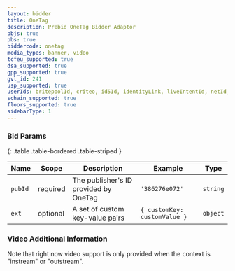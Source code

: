 ```yaml
---
layout: bidder
title: OneTag
description: Prebid OneTag Bidder Adaptor
pbjs: true
pbs: true
biddercode: onetag
media_types: banner, video
tcfeu_supported: true
dsa_supported: true
gpp_supported: true
gvl_id: 241
usp_supported: true
userIds: britepoolId, criteo, id5Id, identityLink, liveIntentId, netId, parrableId, pubCommonId, unifiedId
schain_supported: true
floors_supported: true
sidebarType: 1
---
```



### Bid Params

{: .table .table-bordered .table-striped }

| Name    | Scope    | Description                       | Example      | Type     |
|---------|----------|-----------------------------------|--------------|----------|
| `pubId` | required | The publisher's ID provided by OneTag | `'386276e072'` | `string` |
| `ext`   | optional | A set of custom key-value pairs | `{ customKey: customValue }` | `object` |

### Video Additional Information

Note that right now video support is only provided when the context is "instream" or "outstream".
